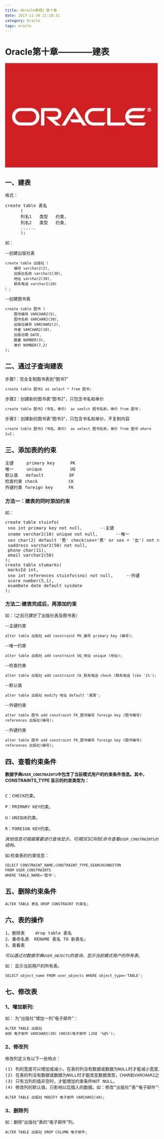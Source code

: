 ```yaml
---
title: 《Oracle教程》第十章
date: 2017-11-30 21:10:31
category: Oracle
tags: oracle
---
```

# Oracle第十章————建表

![oraclelogo](https://github.com/No-Sky/storage/raw/master/pic/OracleLogo1.jpg)
                                                                      <!-- more -->

## 一、建表

格式：

<pre>
create table 表名
      (
	  列名1   类型   约束,
	  列名2   类型   约束,
	  ......			
      );
</pre>

如：

--创建出版社表

	create table 出版社（
		编号 varchar2(2),
		出版社名称 varchar2(30),
		地址 varchar2(30),
		联系电话 varchar2(20)
	）;

--创建图书表

	create table 图书 (
		图书编号 VARCHAR2(5),
		图书名称 VARCHAR2(30),
		出版社编号 VARCHAR2(2),
		作者 VARCHAR2(10),
		出版日期 DATE,
		数量 NUMBER(3),
		单价 NUMBER(7,2)	
	);

## 二、通过子查询建表

步骤1：完全复制图书表到“图书1”

	create table 图书1 as select * from 图书;

步骤2：创建新的图书表“图书2”，只包含书名和单价

	create table 图书2（书名，单价） as seelct 图书名称，单价 from 图书；

步骤3：创建新的图书表“图书3”，只包含书名和单价，不复制内容

	create table 图书3（书名，单价） as select 图书名称，单价 from 图书 where 1=2；


## 三、添加表的约束

<pre>
主键     primary key      PK
唯一     unique           UQ
默认值   default          DF
检查约束 check            CK
外键约束 foreign key      FK
</pre>

### 方法一：建表的同时添加约束 

如：

<pre>
create table stuinfo(
 sno int primary key not null,       --主键
 sname varchar2(10) unique not null,       --唯一
 sex char(2) default '男' check(sex='男' or sex = '女') not null,   --默认及检查
 saddress varchar2(50) not null,
 phone char(11),
 email varchar2(50)
);
create table stumarks(
 marksId int,
 sno int references stuinfo(sno) not null,     --外键
 score number(5,1),
 examDate date default sysdate
);
</pre>

### 方法二:建表完成后，再添加约束

如：（之前已建好了出版社表及图书表）


--主键约束

	alter table 出版社 add constraint PK_编号 primary key (编号);

--唯一约束

	alter table 出版社 add constraint UQ_地址 unique (地址);

--检查约束

	alter table 出版社 add constraint CK_联系电话 check (联系电话 like '1%');

--默认值

	alter table 出版社 modify 地址 default '湘潭';

--外键约束

	alter table 图书 add constraint FK_图书编号 foreign key (图书编号) references 出版社(编号);

--外键约束

	alter table 图书 add constraint FK_图书编号 foreign key (图书编号) references 出版社(编号);


## 四、查看约束条件

**数据字典`USER_CONSTRAINTS`中包含了当前模式用户的约束条件信息。其中，CONSTRAINTS_TYPE 显示的约束类型为：**

<pre>		
C：CHECK约束。
		
P：PRIMARY KEY约束。
		
U：UNIQUE约束。
		
R：FOREIGN KEY约束。
</pre>	

*其他信息可根据需要进行查询显示，可用DESCRIBE命令查看`USER_CONSTRAINTS的`结构。*

如:检查表的约束信息：

	SELECT CONSTRAINT_NAME,CONSTRAINT_TYPE,SEARCHCONDITON
	FROM USER_CONSTRAINTS
	WHERE TABLE_NAME='图书';


## 五、删除约束条件

	ALTER TABLE 表名 DROP CONSTRAINT 约束名;

## 六、表的操作

<pre>
1、删除表    drop table 表名
2、重命名表  RENAME 表名 TO 新表名;
3、查看表
</pre>

*可以通过对数据字典`USER_OBJECTS`的查询，显示当前模式用户的所有表。*
	
如： 显示当前用户的所有表。
		
	SELECT object_name FROM user_objects WHERE object_type='TABLE';

## 七、修改表

### 1、增加新列:

如： 为“出版社”增加一列“电子邮件”：
		
	ALTER TABLE 出版社		
	ADD 电子邮件 VARCHAR2(30) CHECK(电子邮件 LIKE '%@%');

### 2、修改列
	
修改列定义有以下一些特点：

<pre>
(1) 列的宽度可以增加或减小，在表的列没有数据或数据为NULL时才能减小宽度。
(2) 在表的列没有数据或数据为NULL时才能改变数据类型，CHAR和VARCHAR2之间可以随意转换。
(3) 只有当列的值非空时，才能增加约束条件NOT NULL。
(4) 修改列的默认值，只影响以后插入的数据。如：修改“出版社”表“电子邮件”列的宽度为40。
</pre>	

	ALTER TABLE 出版社 MODIFY 电子邮件 VARCHAR2(40);

### 3、删除列

如：删除“出版社”表的“电子邮件”列。
		
	ALTER TABLE 出版社 DROP COLUMN 电子邮件;
